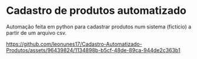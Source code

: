 # Cadastro de produtos automatizado

Automação feita em python para cadastrar produtos num sistema (fictício) a partir de um arquivo csv.


https://github.com/leonunes17/Cadastro-Automatizado-Produtos/assets/96439824/1134898b-b5cf-48de-89ca-944de2c363b1

